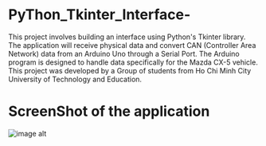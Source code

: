 # PyThon_Tkinter_Interface-
This project involves building an interface using Python's Tkinter library. The application will receive physical data and convert CAN (Controller Area Network) data from an Arduino Uno through a Serial Port. The Arduino program is designed to handle data specifically for the Mazda CX-5 vehicle. This project was developed by a Group of students from Ho Chi Minh City University of Technology and Education. 
# ScreenShot of the application 
![image alt](https://github.com/DpDat/PyThon_Tkinter_Interface-/blob/dc9c20cf9abc4359bbd2215d3465f619c8d22ccb/Python_Tkinter_Interface.png)
